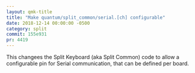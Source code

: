 ```yaml
---
layout: qmk-title
title: "Make quantum/split_common/serial.[ch] configurable"
date: 2018-12-14 00:00:00 -0500
category: split
commit: 155e931 
pr: 4419
---
```


This changees the Split Keyboard (aka Split Common) code to allow a configurable pin for Serial communication, that can be defined per board. 
